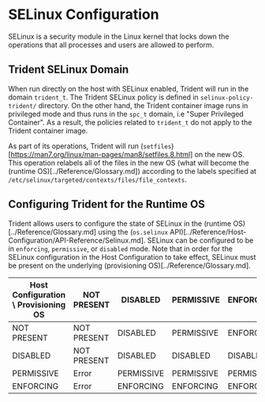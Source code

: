 
# SELinux Configuration

<!--
DELETE ME AFTER COMPLETING THE DOCUMENT!
---
Task: https://dev.azure.com/mariner-org/polar/_workitems/edit/13168
Title: SELinux Configuration
Type: Explanation
Objective:

Explanation of the SELinux configuration done by Trident.
-->

SELinux is a security module in the Linux kernel that locks down the operations
that all processes and users are allowed to perform.

## Trident SELinux Domain

When run directly on the host with SELinux enabled, Trident will run in the
domain `trident_t`. The Trident SELinux policy is defined in
`selinux-policy-trident/` directory. On the other hand, the Trident container
image runs in privileged mode and thus runs in the `spc_t` domain, i.e "Super
Privileged Container". As a result, the policies related to `trident_t` do not
apply to the Trident container image.

As part of its operations, Trident will run
(`setfiles`)[https://man7.org/linux/man-pages/man8/setfiles.8.html] on the new
OS. This operation relabels all of the files in the new OS (what will become the
(runtime OS)[../Reference/Glossary.md]) according to the labels specified at
`/etc/selinux/targeted/contexts/files/file_contexts`.

## Configuring Trident for the Runtime OS

Trident allows users to configure the state of SELinux in the (runtime
OS)[../Reference/Glossary.md] using the (`os.selinux`
API)[../Reference/Host-Configuration/API-Reference/Selinux.md]. SELinux can be
configured to be in `enforcing`, `permissive`, or `disabled` mode. Note that in
order for the SELinux configuration in the Host Configuration to take effect,
SELinux must be present on the underlying (provisioning
OS)[../Reference/Glossary.md].

| Host Configuration \ Provisioning OS       | NOT PRESENT | DISABLED  | PERMISSIVE | ENFORCING |
|---------------|-------------|-----------|------------|-----------|
| NOT PRESENT   | NOT PRESENT | DISABLED  | PERMISSIVE | ENFORCING |
| DISABLED      | NOT PRESENT | DISABLED  | DISABLED   | DISABLED  |
| PERMISSIVE    | Error       | PERMISSIVE| PERMISSIVE | PERMISSIVE|
| ENFORCING     | Error       | ENFORCING | ENFORCING  | ENFORCING |
